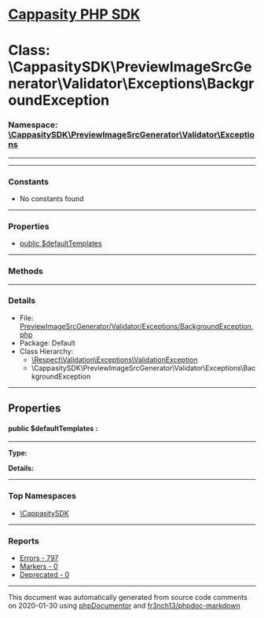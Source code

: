 # [Cappasity PHP SDK](../home.md)

# Class: \CappasitySDK\PreviewImageSrcGenerator\Validator\Exceptions\BackgroundException
### Namespace: [\CappasitySDK\PreviewImageSrcGenerator\Validator\Exceptions](../namespaces/CappasitySDK.PreviewImageSrcGenerator.Validator.Exceptions.md)
---
---
### Constants
* No constants found
---
### Properties
* [public $defaultTemplates](../classes/CappasitySDK.PreviewImageSrcGenerator.Validator.Exceptions.BackgroundException.md#property_defaultTemplates)
---
### Methods
---
### Details
* File: [PreviewImageSrcGenerator/Validator/Exceptions/BackgroundException.php](../files/PreviewImageSrcGenerator.Validator.Exceptions.BackgroundException.md)
* Package: Default
* Class Hierarchy: 
  * [\Respect\Validation\Exceptions\ValidationException]()
  * \CappasitySDK\PreviewImageSrcGenerator\Validator\Exceptions\BackgroundException
---
## Properties
<a name="property_defaultTemplates"></a>
#### public $defaultTemplates : 
---
**Type:** 

**Details:**




---

### Top Namespaces

* [\CappasitySDK](../namespaces/CappasitySDK.html.md)

---

### Reports
* [Errors - 797](../reports/errors.md)
* [Markers - 0](../reports/markers.md)
* [Deprecated - 0](../reports/deprecated.md)

---

This document was automatically generated from source code comments on 2020-01-30 using [phpDocumentor](http://www.phpdoc.org/) and [fr3nch13/phpdoc-markdown](https://github.com/fr3nch13/phpdoc-markdown)
